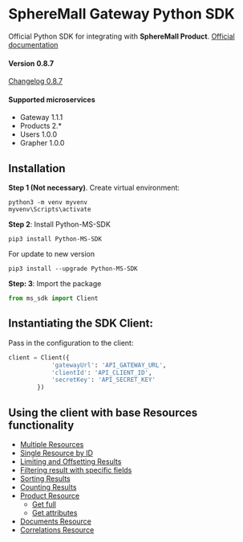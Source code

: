 # SphereMall Gateway Python SDK
Official Python SDK for integrating with **SphereMall Product**.
[Official documentation](https://spheremall.atlassian.net/wiki/spaces/MIC/pages)

#### Version 0.8.7
[Changelog 0.8.7](https://github.com/SphereMall/Python-MS-SDK/wiki/0.-SDK-Changelogs)
#### Supported microservices
* Gateway 1.1.1
* Products 2.*
* Users 1.0.0
* Grapher 1.0.0

## Installation
**Step 1 (Not necessary)**. Create virtual environment:
```
python3 -m venv myvenv
myvenv\Scripts\activate
```

**Step 2**: Install Python-MS-SDK
```
pip3 install Python-MS-SDK
```
For update to new version
```
pip3 install --upgrade Python-MS-SDK
```

**Step: 3**: Import the package
```python
from ms_sdk import Client
```

## Instantiating the SDK Client:

Pass in the configuration to the client:

```python
client = Client({
            'gatewayUrl': 'API_GATEWAY_URL',
            'clientId': 'API_CLIENT_ID',
            'secretKey': 'API_SECRET_KEY'
        })
```

## Using the client with base Resources functionality
* [Multiple Resources](https://github.com/SphereMall/Python-MS-SDK/wiki/1.-Multiple-Resources)
* [Single Resource by ID](https://github.com/SphereMall/Python-MS-SDK/wiki/2.-Single-Resource-by-ID)
* [Limiting and Offsetting Results](https://github.com/SphereMall/Python-MS-SDK/wiki/3.-Limiting-and-Offsetting-Results)
* [Filtering result with specific fields](https://github.com/SphereMall/Python-MS-SDK/wiki/4.-Filtering-result-with-specific-fields)
* [Sorting Results](https://github.com/SphereMall/Python-MS-SDK/wiki/5.-Sorting-Results)
* [Counting Results](https://github.com/SphereMall/Python-MS-SDK/wiki/6.-Counting-Results)
* [Product Resource](https://github.com/SphereMall/Python-MS-SDK/wiki/7.-Product-Resource)
  * [Get full](https://github.com/SphereMall/Python-MS-SDK/wiki/7.2.-Full-Resource)
  * [Get attributes](https://github.com/SphereMall/Python-MS-SDK/wiki/7.1.-Get-attributes)
* [Documents Resource](https://github.com/SphereMall/Python-MS-SDK/wiki/8.-Documents-Resource)
* [Correlations Resource](https://github.com/SphereMall/Python-MS-SDK/wiki/9.-Correlations-Resource)
